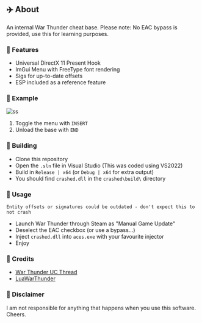 ﻿## ✈️ About
An internal War Thunder cheat base. Please note: No EAC bypass is provided, use this for learning purposes.

### 📝 Features
- Universal DirectX 11 Present Hook
- ImGui Menu with FreeType font rendering
- Sigs for up-to-date offsets
- ESP included as a reference feature

### 📸 Example
![ss](https://i.imgur.com/emRL8dQ.png)

1. Toggle the menu with `INSERT`
2. Unload the base with `END`

### 🔨 Building
- Clone this repository
- Open the `.sln` file in Visual Studio (This was coded using VS2022)
- Build in `Release | x64` (or `Debug | x64` for extra output)
- You should find `crashed.dll` in the `crashed\build\` directory

### 🌌 Usage
`Entity offsets or signatures could be outdated - don't expect this to not crash`

- Launch War Thunder through Steam as "Manual Game Update"
- Deselect the EAC checkbox (or use a bypass...)
- Inject `crashed.dll` into `aces.exe` with your favourite injector
- Enjoy

### 📔 Credits
- [War Thunder UC Thread](https://www.unknowncheats.me/forum/other-mmorpg-and-strategy/85949-war-thunder.html)
- [LuaWarThunder](https://github.com/solchanel/LuaWarThunder)

### 🗿 Disclaimer
I am not responsible for anything that happens when you use this software. Cheers.
